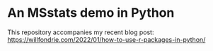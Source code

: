 # An MSstats demo in Python

This repository accompanies my recent blog post: https://willfondrie.com/2022/01/how-to-use-r-packages-in-python/ 
